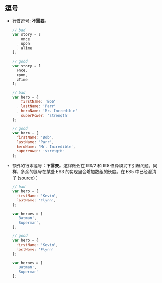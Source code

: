 ## 逗号

  - 行首逗号: **不需要**。

    ```javascript
    // bad
    var story = [
        once
      , upon
      , aTime
    ];

    // good
    var story = [
      once,
      upon,
      aTime
    ];

    // bad
    var hero = {
        firstName: 'Bob'
      , lastName: 'Parr'
      , heroName: 'Mr. Incredible'
      , superPower: 'strength'
    };

    // good
    var hero = {
      firstName: 'Bob',
      lastName: 'Parr',
      heroName: 'Mr. Incredible',
      superPower: 'strength'
    };
    ```

  - 额外的行末逗号：**不需要**。这样做会在 IE6/7 和 IE9 怪异模式下引起问题。同样，多余的逗号在某些 ES3 的实现里会增加数组的长度。在 ES5 中已经澄清了 ([source](http://es5.github.io/#D))：

    ```javascript
    // bad
    var hero = {
      firstName: 'Kevin',
      lastName: 'Flynn',
    };

    var heroes = [
      'Batman',
      'Superman',
    ];

    // good
    var hero = {
      firstName: 'Kevin',
      lastName: 'Flynn'
    };

    var heroes = [
      'Batman',
      'Superman'
    ];
    ```